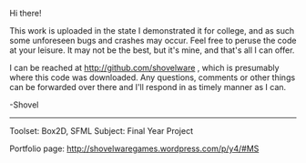Hi there!

This work is uploaded in the state I demonstrated it for college, and as such some unforeseen bugs and crashes may occur. Feel free to peruse the code at your leisure. It may not be the best, but it's mine, and that's all I can offer.

I can be reached at http://github.com/shovelware , which is presumably where this code was downloaded. Any questions, comments or other things can be forwarded over there and I'll respond in as timely manner as I can.

-Shovel

---
Toolset: Box2D, SFML
Subject: Final Year Project

Portfolio page: http://shovelwaregames.wordpress.com/p/y4/#MS
